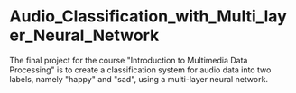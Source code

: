 # Audio_Classification_with_Multi_layer_Neural_Network
The final project for the course "Introduction to Multimedia Data Processing" is to create a classification system for audio data into two labels, namely "happy" and "sad", using a multi-layer neural network.
